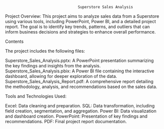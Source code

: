                                      Superstore Sales Analysis
Project Overview: This project aims to analyze sales data from a Superstore using various tools, including PowerPoint, Power BI, and a detailed project report. The goal is to identify key trends, patterns, and outliers that can inform business decisions and strategies to enhance overall performance.

Contents

The project includes the following files:

Superstore_Sales_Analysis.pptx: A PowerPoint presentation summarizing the key findings and insights from the analysis.
Superstore_Sales_Analysis.pbix: A Power BI file containing the interactive dashboard, allowing for deeper exploration of the data.
Superstore_Sales_Analysis_Report.pdf: A comprehensive report detailing the methodology, analysis, and recommendations based on the sales data.

Tools and Technologies Used:

Excel: Data cleaning and preparation.
SQL: Data transformation, including field creation, segmentation, and aggregation.
Power BI: Data visualization and dashboard creation.
PowerPoint: Presentation of key findings and recommendations.
PDF: Final project report documentation.
